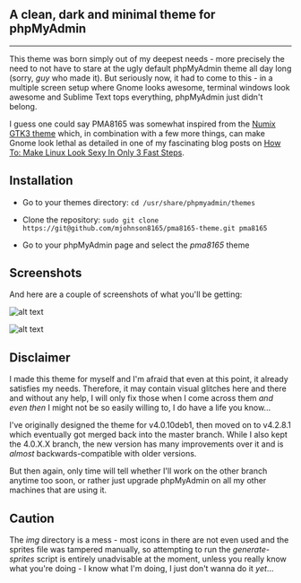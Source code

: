 ## A clean, dark and minimal theme for phpMyAdmin

---
This theme was born simply out of my deepest needs - more precisely the need to not have to stare at the ugly default phpMyAdmin theme all day long (sorry, *guy* who made it). But seriously now, it had to come to this - in a multiple screen setup where Gnome looks awesome, terminal windows look awesome and Sublime Text tops everything, phpMyAdmin just didn't belong.

I guess one could say PMA8165 was somewhat inspired from the [Numix GTK3 theme](http://satya164.deviantart.com/art/Numix-GTK3-theme-360223962) which, in combination with a few more things, can make Gnome look lethal as detailed in one of my fascinating blog posts on [How To: Make Linux Look Sexy In Only 3 Fast Steps](http://howto8165.wordpress.com/2014/08/15/linux-minimalist-desktop/).

## Installation

* Go to your themes directory:
`cd /usr/share/phpmyadmin/themes`

* Clone the repository: `sudo git clone https://git@github.com/mjohnson8165/pma8165-theme.git pma8165`

* Go to your phpMyAdmin page and select the *pma8165* theme

## Screenshots

And here are a couple of screenshots of what you'll be getting:

![alt text](https://github.com/mjohnson8165/pma8165-theme/blob/master/screenshot-1.png "PMA8165 Theme - Screenshot #1")

![alt text](https://github.com/mjohnson8165/pma8165-theme/blob/master/screenshot-2.png "PMA8165 Theme - Screenshot #2")

## Disclaimer

I made this theme for myself and I'm afraid that even at this point, it already satisfies my needs. Therefore, it may contain visual glitches here and there and without any help, I will only fix those when I come across them *and even then* I might not be so easily willing to, I do have a life you know... 

I've originally designed the theme for v4.0.10deb1, then moved on to v4.2.8.1 which eventually got merged back into the master branch. While I also kept the 4.0.X.X branch, the new version has many improvements over it and is *almost* backwards-compatible with older versions. 

But then again, only time will tell whether I'll work on the other branch anytime too soon, or rather just upgrade phpMyAdmin on all my other machines that are using it.

## Caution

The *img* directory is a mess - most icons in there are not even used and the sprites file was tampered manually, so attempting to run the *generate-sprites* script is entirely unadvisable at the moment, unless you really know what you're doing - I know what I'm doing, I just don't wanna do it *yet*...
